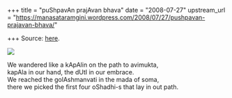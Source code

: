 +++
title = "puShpavAn prajAvan bhava"
date = "2008-07-27"
upstream_url = "https://manasataramgini.wordpress.com/2008/07/27/pushpavan-prajavan-bhava/"

+++
Source: [here](https://manasataramgini.wordpress.com/2008/07/27/pushpavan-prajavan-bhava/).

[![](https://i0.wp.com/farm4.static.flickr.com/3257/2705188118_e4d4405426_b.jpg)](http://farm4.static.flickr.com/3257/2705188118_e4d4405426_b.jpg)

We wandered like a kApAlin on the path to avimukta,  
kapAla in our hand, the dUtI in our embrace.  
We reached the golAshmanvati in the mada of soma,  
there we picked the first four oShadhi-s that lay in out path.
